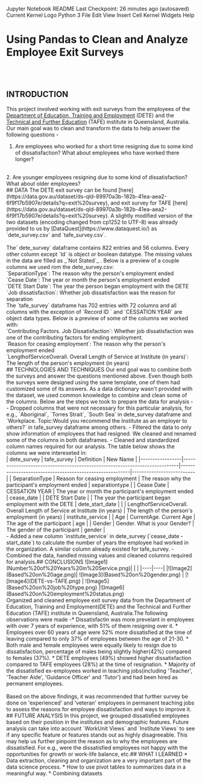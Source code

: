 Jupyter Notebook
README
Last Checkpoint: 26 minutes ago
(autosaved)
Current Kernel Logo
Python 3 
File
Edit
View
Insert
Cell
Kernel
Widgets
Help

# Using Pandas to Clean and Analyze Employee Exit Surveys
​
<br><br>
## INTRODUCTION
This project involved working with exit surveys from the employees of the [Department of Education, Training and Employment](https://en.wikipedia.org/wiki/Department_of_Education_and_Training_(Queensland)) (DETE) and the [Technical and Further Education](https://en.wikipedia.org/wiki/Technical_and_further_education) (TAFE) institute in Queensland, Australia. Our main goal was to clean and transform the data to help answer the following questions - <br>
   1. Are employees who worked for a short time resigning due to some kind of dissatisfaction? What about employees who have worked there longer? 
   <br>
   2. Are younger employees resigning due to some kind of dissatisfaction? What about older employees? 
   <br>
​
​
## DATA
The DETE exit survey can be found [here](https://data.gov.au/dataset/ds-qld-89970a3b-182b-41ea-aea2-6f9f17b5907e/details?q=exit%20survey), and exit survey for TAFE [here](https://data.gov.au/dataset/ds-qld-89970a3b-182b-41ea-aea2-6f9f17b5907e/details?q=exit%20survey). A slightly modified version of the two datasets (encoding changed from cp1252 to UTF-8) was already provided to us by [DataQuest](https://www.dataquest.io/) as `dete_survey.csv` and `tafe_survey.csv`. <br><br>
The` dete_survey` dataframe contains 822 entries and 56 columns. Every other column except `Id` is object or boolean datatype. The missing values in the data are filled as _`Not Stated`_ . Below is a preview of a couple columns we used rom the dete_survey.csv:<br>
​
`SeparationType`: The reason why the person's employment ended<br>
`Cease Date`: The year or month the person's employment ended<br>
`DETE Start Date`: The year the person began employment with the DETE<br>
`Job dissatisfaction`: Whether job dissatisfaction was the reason for separation<br>
​
The `tafe_survey` dataframe has 702 entries with 72 columns and all columns with the exception of `Record ID ` and `CESSATION YEAR` are object data types. Below is a preview of some of the columns we worked with:<br>
​
`Contributing Factors. Job Dissatisfaction`: Whether job dissatisfaction was one of the contributing factors for ending employment.<br>
`Reason for ceasing employment`: The reason why the person's employment ended<br>
`LengthofServiceOverall. Overall Length of Service at Institute (in years)`: The length of the person's employment (in years)
<br>
​
​
​
## TECHNOLOGIES AND TECHNIQUES
Our end goal was to combine both the surveys and answer the questions mentioned above. Even though both the surveys were designed using the same template, one of them had customized some of its answers. As a data dictionary wasn't provided with the dataset, we used common knowledge to combine and clean some of the columns. Below are the steps we took to prepare the data for analysis - 
<br>
- Dropped columns that were not necessary for this particular analysis, for e.g., `Aboriginal`, `Torres Strait`, `South Sea` in dete_survey dataframe and `Workplace. Topic:Would you recommend the Institute as an employer to others?` in tafe_survey dataframe among others.
- Filtered the data to only show information of employees that had resigned. We cleaned and renamed some of the columns in both dataframes.
- Cleaned and standardized column names required for our analysis. The table below shows the columns we were intereseted in: <br>
​
| dete_survey | tafe_survey | Definition | New Name |
|-----------------|----------------------------------------------------------------------------|---------------------------------------------------------|--------------------------|
| SeparationType | Reason for ceasing employment | The reason why the participant's employment ended | separationtype |
| Cease Date | CESSATION YEAR | The year or month the participant's employment ended | cease_date |
| DETE Start Date |  | The year the participant began employment with the DETE | dete_start_date |
|  | LengthofServiceOverall. Overall Length of Service at Institute (in years)  | The length of the person's employment (in years) | institute_service |
| Age | CurrentAge. Current Age | The age of the participant | age |
| Gender | Gender. What is your Gender? | The gender of the participant | gender |
<br>
​
- Added a new column `institute_service` in dete_survey (`cease_date - start_date`) to calculate the number of years the employee had worked in the organization. A similar column already existed for tafe_survey.
- Combined the data, handled missing values and cleaned columns required for analysis.
​
​
## CONCLUSIONS
![Image1](Number%20of%20Years%20in%20Service.png) 
​
|   |   |
|----|----|
|![Image2](Based%20on%20age.png)| ![Image3](Based%20on%20gender.png) |
|![Image4](DETE-vs-TAFE.png) | ![Image5](Based%20on%20job%20type.png) |
​
 ![Image6](Based%20on%20employment%20status.png) 
 <br>
Organized and cleaned employee exit survey data from the Department of Education, Training and Employment(DETE) and the Technical and Further Education (TAFE) institute in Queensland, Australia.
​
The following observations were made -
​
* Dissatisfactin was more prevelant in employees with over 7 years of experience, with 51% of them resigning over it.
* Employees over 60 years of age were 52% more dissatisfied at the time of leaving compared to only 37% of employees between the age of 21-30.
* Both male and female employees were equally likely to resign due to dissatisfaction, percentage of males being slightly higher(42%) compared to females (37%).
* DETE employees (49%) showed higher dissatisfaction compared to TAFE employees (28%) at the time of resignation. 
* Majority of the dissatisfied ex-employees worked in teaching jobs(including 'Teacher', 'Teacher Aide', 'Guidance Officer' and 'Tutor') and had been hired as permanent employees.
<br><br>
Based on the above findings, it was recommended that further survey be done on 'experienced' and 'veteran' employees in permanent teaching jobs to assess the reasons for employee dissatisfaction and ways to improve it.
​
​
## FUTURE ANALYSIS
In this project, we grouped dissatisfied employees based on their position in the institutes and demographic features. Future analysis can take into account `WorkUnit Views` and `Institute Views` to see if any specific feature or features stands out as highly disagreeable. This may help us further pinpoint the reason as to why the employees are dissatisfied. For e.g., were the dissatisfied employees not happy with the opportunities for growth or work-life balance, etc. 
​
​
## WHAT I LEARNED
* Data extraction, cleaning and organization are a very important part of the data science process. 
* How to use pivot tables to summarizes data in a meaningful way.
* Combining datasets
​
